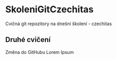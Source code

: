 # SkoleniGitCzechitas
Cvičná git repozitory na dnešní školení - czechitas

## Druhé cvičení
Změna do GitHubu Lorem Ipsum